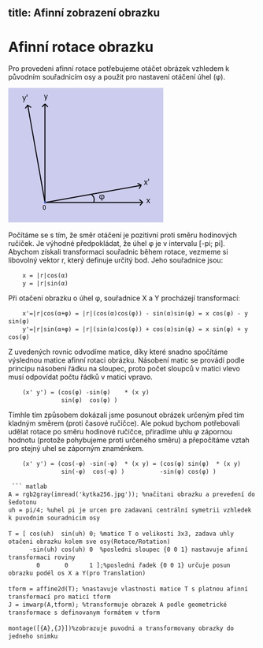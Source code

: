 ﻿title: Afinní zobrazení obrazku
--- 
# Afinní rotace obrazku
Pro provedeni afinní rotace potřebujeme otáčet obrázek vzhledem k původním souřadnicím osy a použit pro nastavení otáčení úhel (φ).

 ![](../media/image_rotation.jpg)

Počítáme se s tím, že směr otáčení je  pozitivní proti směru hodinových ručiček. Je výhodné předpokládat, že úhel φ je v intervalu [-pi; pi].
Abychom získali transformaci souřadnic během rotace, vezmeme si libovolný vektor r, který definuje určitý bod. Jeho souřadnice jsou:

		x = |r|cos(α)
		y = |r|sin(α)
Při otačení obrazku o úhel φ, souřadnice X a Y procházejí transformací:

		x'=|r|cos(α+φ) = |r|(cos(α)cos(φ)) - sin(α)sin(φ) = x cos(φ) - y sin(φ)
		y'=|r|sin(α+φ) = |r|(sin(α)cos(φ)) + cos(α)sin(φ) = x sin(φ) + y cos(φ)
		
Z uvedených rovnic odvodíme matice, díky které snadno spočítáme výslednou matice afinní rotaci obrázku. Násobení matic se provádí podle principu násobeni řádku na sloupec, proto počet sloupců v matici vlevo musí odpovídat počtu řádků v matici vpravo.

		(x' y') = (cos(φ) -sin(φ)    * (x y)
				   sin(φ)  cos(φ) )


Tímhle tím způsobem dokázali jsme posunout obrázek určeným před tim kladným směrem (proti časové ručičce). Ale pokud bychom potřebovali udělat rotace po směru hodinové ručičce, přiradíme uhlu *φ* zápornou hodnotu (protože pohybujeme proti určeného směru) a přepočítáme vztah  pro stejný uhel se záporným znaménkem.

	
		(x' y') = (cos(-φ) -sin(-φ)  * (x y) = (cos(φ) sin(φ)  * (x y)
				   sin(-φ)  cos(-φ) )          -sin(φ) cos(φ) )
		 
```
 ``` matlab
A = rgb2gray(imread('kytka256.jpg')); %načitani obrazku a prevedení do šedotonu
uh = pi/4; %uhel pi je urcen pro zadavani centrální symetrii vzhledek k puvodnim souradnicim osy

T = [ cos(uh)  sin(uh) 0; %matice T o velikosti 3x3, zadava uhly otačeni obrazku kolem sve osy(Rotace/Rotation)
      -sin(uh) cos(uh) 0  %posledni sloupec {0 0 1} nastavuje afinní transformaci roviny
        0       0      1 ];%posledni řadek {0 0 1} určuje posun obrazku podél os X a Y(pro Translation)
                                                 
tform = affine2d(T); %nastavuje vlastnosti matice T s platnou afinní transformací pro maticí tform
J = imwarp(A,tform); %transformuje obrazek A podle geometrické transformace s definovanym formátem v tform

montage([{A},{J}])%zobrazuje puvodni a transformovany obrazky do jedneho snimku

